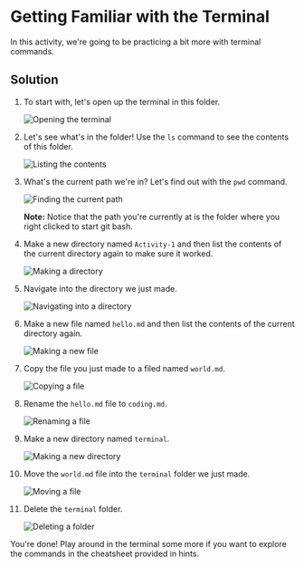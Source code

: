 # Getting Familiar with the Terminal

In this activity, we're going to be practicing a bit more with terminal commands.

## Solution

1. To start with, let's open up the terminal in this folder.

    ![Opening the terminal](Images/01.PNG)

2. Let's see what's in the folder! Use the `ls` command to see the contents of this folder.

    ![Listing the contents](Images/02.PNG)

3. What's the current path we're in? Let's find out with the `pwd` command.

    ![Finding the current path](Images/03.PNG)

    **Note:** Notice that the path you're currently at is the folder where you right clicked to start git bash.

4. Make a new directory named `Activity-1` and then list the contents of the current directory again to make sure it worked.

    ![Making a directory](Images/04.PNG)

5. Navigate into the directory we just made.

    ![Navigating into a directory](Images/05.PNG)

6. Make a new file named `hello.md` and then list the contents of the current directory again.

    ![Making a new file](Images/06.PNG)

7. Copy the file you just made to a filed named `world.md`.

    ![Copying a file](Images/07.PNG)

8. Rename the `hello.md` file to `coding.md`.

    ![Renaming a file](Images/08.PNG)

9. Make a new directory named `terminal`.

    ![Making a new directory](Images/09.PNG)

10. Move the `world.md` file into the `terminal` folder we just made.

    ![Moving a file](Images/10.PNG)

11. Delete the `terminal` folder.

    ![Deleting a folder](Images/11.PNG)

You're done! Play around in the terminal some more if you want to explore the commands in the cheatsheet provided in hints.
